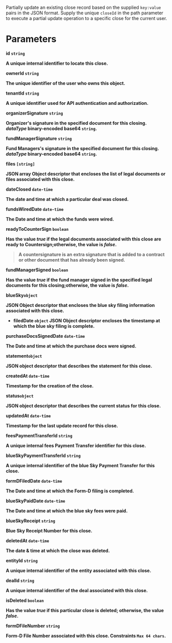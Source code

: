 Partially update an existing close record based on the supplied `key:value` pairs in the JSON format. Supply the unique `closeId` in the path parameter to execute a partial update operation to a specific close for the current user.

# Parameters

<strong>id<strong> `string`

A unique internal identifier to locate this close.

<strong>ownerId<strong> `string`

The unique identifier of the user who owns this object.

<strong>tenantId<strong> `string`

A unique identifier used for API authentication and authorization.

<strong>organizerSignature<strong> `string`

Organizer's signature in the specified document for this closing. _dataType_ binary-encoded base64 `string`.

<strong>fundManagerSignature<strong> `string`

Fund Managers's signature in the specified document for this closing. _dataType_ binary-encoded base64 `string`.

<strong>files<strong> `[string]`

JSON array Object descriptor that encloses the list of legal documents or files associated with this close.

<strong>dateClosed<strong> `date-time`

The date and time at which a particular deal was closed.

<strong>fundsWiredDate<strong> `date-time`

The Date and time at which the funds were wired.

<strong>readyToCounterSign<strong> `boolean`

Has the value _true_ if the legal documents associated with this close are ready to Countersign;otherwise, the value is _false_.

> A countersignature is an extra signature that is added to a contract or other document that has already been signed.

<strong>fundManagerSigned<strong> `boolean`

Has the value _true_ if the fund manager signed in the specified legal documents for this closing;otherwise, the value is _false_.

<strong>blueSky<strong>`object`

JSON Object descriptor that encloses the blue sky filing information associated with this close.

* <strong>filedDate<strong> `object`
JSON Object descriptor encloses the timestamp at which the blue sky filing is complete.

<strong>purchaseDocsSignedDate<strong> `date-time`

The Date and time at which the purchase docs were signed.

<strong>statement<strong>`object`

JSON object descriptor that describes the statement for this close.

<strong>createdAt<strong> `date-time`

Timestamp for the creation of the close.

<strong>status<strong>`object`

JSON object descriptor that describes the current status for this close.

<strong>updatedAt<strong> `date-time`

Timestamp for the last update record for this close.

<strong>feesPaymentTransferId<strong> `string`

A unique internal fees Payment Transfer identifier for this close.

<strong>blueSkyPaymentTransferId<strong> `string`

A unique internal identifier of the blue Sky Payment Transfer for this close.

<strong>formDFiledDate<strong> `date-time`

The Date and time at which the Form-D filing is completed.

<strong>blueSkyPaidDate<strong> `date-time`

The Date and time at which the blue sky fees were paid.

<strong>blueSkyReceipt<strong> `string`

Blue Sky Receipt Number for this close.

<strong>deletedAt<strong> `date-time`

The date & time at which the close was deleted.

<strong>entityId<strong> `string`

A unique internal identifier of the entity associated with this close.

<strong>dealId<strong> `string`

A unique internal identifier of the deal associated with this close.

<strong>isDeleted<strong> `boolean`

Has the value _true_ if this particular close is deleted; otherwise, the value _false_.

<strong>formDFileNumber<strong> `string`

Form-D File Number associated with this close. Constraints `Max 64 chars`.

